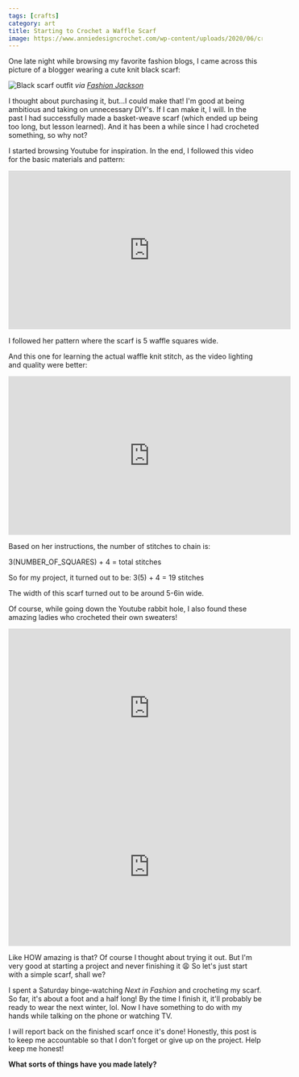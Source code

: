 ```yaml
---
tags: [crafts]
category: art
title: Starting to Crochet a Waffle Scarf
image: https://www.anniedesigncrochet.com/wp-content/uploads/2020/06/crochet-waffle-stitch-sq.jpg
---
```


One late night while browsing my favorite fashion blogs, I came across this picture of a blogger wearing a cute knit black scarf:

![Black scarf outfit](https://fashionjackson.com/wp-content/uploads/2021/01/Amy-IG-5.jpg)
*via [Fashion Jackson](https://fashionjackson.com/outfit-inspiration/)*

I thought about purchasing it, but...I could make that! I'm good at being ambitious and taking on unnecessary DIY's. If I can make it, I will. In the past I had successfully made a basket-weave scarf (which ended up being too long, but lesson learned). And it has been a while since I had crocheted something, so why not?

I started browsing Youtube for inspiration. In the end, I followed this video for the basic materials and pattern:

<iframe width="560" height="315" src="https://www.youtube.com/embed/EoLRMmSBnz4" frameborder="0" allow="accelerometer; autoplay; clipboard-write; encrypted-media; gyroscope; picture-in-picture" allowfullscreen></iframe>

I followed her pattern where the scarf is 5 waffle squares wide.

And this one for learning the actual waffle knit stitch, as the video lighting and quality were better:

<iframe width="560" height="315" src="https://www.youtube.com/embed/YRnJHytHN_w" frameborder="0" allow="accelerometer; autoplay; clipboard-write; encrypted-media; gyroscope; picture-in-picture" allowfullscreen></iframe>

Based on her instructions, the number of stitches to chain is:

3(NUMBER_OF_SQUARES) + 4 = total stitches

So for my project, it turned out to be:
3(5) + 4 = 19 stitches

The width of this scarf turned out to be around 5-6in wide.

Of course, while going down the Youtube rabbit hole, I also found these amazing ladies who crocheted their own sweaters!

<iframe width="560" height="315" src="https://www.youtube.com/embed/Rcz9zn7QN4E" frameborder="0" allow="accelerometer; autoplay; clipboard-write; encrypted-media; gyroscope; picture-in-picture" allowfullscreen></iframe>

<iframe width="560" height="315" src="https://www.youtube.com/embed/qDDjv7pl2KA" frameborder="0" allow="accelerometer; autoplay; clipboard-write; encrypted-media; gyroscope; picture-in-picture" allowfullscreen></iframe>

Like HOW amazing is that? Of course I thought about trying it out. But I'm very good at starting a project and never finishing it :weary: So let's just start with a simple scarf, shall we?

I spent a Saturday binge-watching *Next in Fashion* and crocheting my scarf. So far, it's about a foot and a half long! By the time I finish it, it'll probably be ready to wear  the next winter, lol. Now I have something to do with my hands while talking on the phone or watching TV.

I will report back on the finished scarf once it's done! Honestly, this post is to keep me accountable so that I don't forget or give up on the project. Help keep me honest!

**What sorts of things have you made lately?**